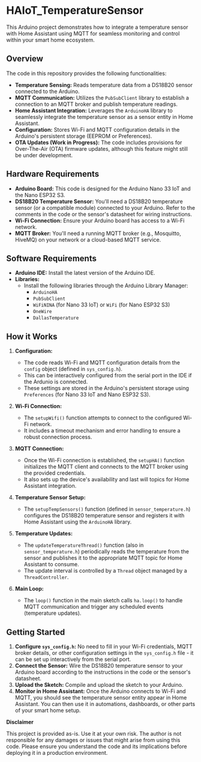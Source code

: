 # HAIoT_TemperatureSensor

This Arduino project demonstrates how to integrate a temperature sensor with Home Assistant using MQTT for seamless monitoring and control within your smart home ecosystem.

## Overview

The code in this repository provides the following functionalities:

* **Temperature Sensing:** Reads temperature data from a DS18B20 sensor connected to the Arduino.
* **MQTT Communication:** Utilizes the `PubSubClient` library to establish a connection to an MQTT broker and publish temperature readings.
* **Home Assistant Integration:** Leverages the `ArduinoHA` library to seamlessly integrate the temperature sensor as a sensor entity in Home Assistant.
* **Configuration:** Stores Wi-Fi and MQTT configuration details in the Arduino's persistent storage (EEPROM or Preferences).
* **OTA Updates (Work in Progress):** The code includes provisions for Over-The-Air (OTA) firmware updates, although this feature might still be under development.

## Hardware Requirements

* **Arduino Board:** This code is designed for the Arduino Nano 33 IoT and the Nano ESP32 S3.
* **DS18B20 Temperature Sensor:** You'll need a DS18B20 temperature sensor (or a compatible module) connected to your Arduino. Refer to the comments in the code or the sensor's datasheet for wiring instructions.
* **Wi-Fi Connection:** Ensure your Arduino board has access to a Wi-Fi network.
* **MQTT Broker:** You'll need a running MQTT broker (e.g., Mosquitto, HiveMQ) on your network or a cloud-based MQTT service.

## Software Requirements

* **Arduino IDE:** Install the latest version of the Arduino IDE.
* **Libraries:**
   * Install the following libraries through the Arduino Library Manager:
     * `ArduinoHA`
     * `PubSubClient`
     * `WiFiNINA` (for Nano 33 IoT) or `WiFi` (for Nano ESP32 S3)
     * `OneWire`
     * `DallasTemperature`

## How it Works

1. **Configuration:**
   * The code reads Wi-Fi and MQTT configuration details from the `config` object (defined in `sys_config.h`).
   * This can be interactively configured from the serial port in the IDE if the Ardunio is connected.
   * These settings are stored in the Arduino's persistent storage using `Preferences` (for Nano 33 IoT and Nano ESP32 S3).

2. **Wi-Fi Connection:**
   * The `setupWifi()` function attempts to connect to the configured Wi-Fi network.
   * It includes a timeout mechanism and error handling to ensure a robust connection process.

3. **MQTT Connection:**
   * Once the Wi-Fi connection is established, the `setupHA()` function initializes the MQTT client and connects to the MQTT broker using the provided credentials.
   * It also sets up the device's availability and last will topics for Home Assistant integration.

4. **Temperature Sensor Setup:**
   * The `setupTempSensors()` function (defined in `sensor_temperature.h`) configures the DS18B20 temperature sensor and registers it with Home Assistant using the `ArduinoHA` library.

5. **Temperature Updates:**
   * The `updateTemperatureThread()` function (also in `sensor_temperature.h`) periodically reads the temperature from the sensor and publishes it to the appropriate MQTT topic for Home Assistant to consume.
   * The update interval is controlled by a `Thread` object managed by a `ThreadController`.

6. **Main Loop:**
   * The `loop()` function in the main sketch calls `ha.loop()` to handle MQTT communication and trigger any scheduled events (temperature updates).

## Getting Started

1. **Configure `sys_config.h`:** No need to fill in your Wi-Fi credentials, MQTT broker details, or other configuration settings in the `sys_config.h` file - it can be set up interactively from the serial port.
2. **Connect the Sensor:** Wire the DS18B20 temperature sensor to your Arduino board according to the instructions in the code or the sensor's datasheet.
3. **Upload the Sketch:** Compile and upload the sketch to your Arduino.
4. **Monitor in Home Assistant:** Once the Arduino connects to Wi-Fi and MQTT, you should see the temperature sensor entity appear in Home Assistant. You can then use it in automations, dashboards, or other parts of your smart home setup.

**Disclaimer**

This project is provided as-is. Use it at your own risk. The author is not responsible for any damages or issues that might arise from using this code. Please ensure you understand the code and its implications before deploying it in a production environment.
